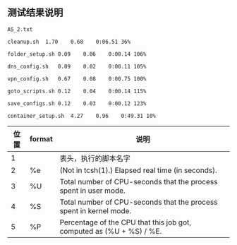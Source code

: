 ## 测试结果说明

`AS_2.txt`

```
cleanup.sh	1.70	0.68	0:06.51	36%

folder_setup.sh	0.09	0.06	0:00.14	106%

dns_config.sh	0.09	0.02	0:00.11	105%

vpn_config.sh	0.67	0.08	0:00.75	100%

goto_scripts.sh	0.12	0.04	0:00.14	115%

save_configs.sh	0.12	0.03	0:00.12	123%

container_setup.sh	4.27	0.96	0:49.31	10%
```


| 位置 | format | 说明                                                         |
| ---- | ------ | ------------------------------------------------------------ |
| 1    |        | 表头，执行的脚本名字                                         |
| 2    | %e     | (Not in tcsh(1).)  Elapsed real time (in seconds).           |
| 3    | %U     | Total number of CPU-seconds that the process spent in user mode. |
| 4    | %S     | Total number of CPU-seconds that the process spent in kernel mode. |
| 5    | %P     | Percentage of the CPU that this job got, computed as (%U + %S) / %E. |

